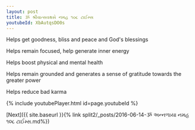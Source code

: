 ```yaml
---
layout: post
title: ૐ શ્રીવાત્સવક્ષસે નમહ ૧૦૮ ટાઈમ્સ
youtubeId: XbAutqsDO0s
---
```

 
 
Helps get goodness, bliss and peace and God's blessings
 
Helps remain focused, help generate inner energy 
 
Helps boost physical and mental health 
 
Helps remain grounded and generates a sense of gratitude towards the greater power 
 
Helps reduce bad karma
 
 
 
 


{% include youtubePlayer.html id=page.youtubeId %}
 
[Next]({{ site.baseurl }}{% link  split2/_posts/2016-06-14-ૐ અન્નળાયા નમહ ૧૦૮ ટાઈમ્સ.md%})
 
